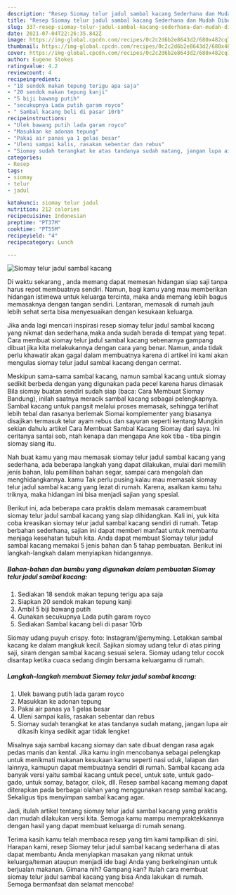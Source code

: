 ```yaml
---
description: "Resep Siomay telur jadul sambal kacang Sederhana dan Mudah Dibuat"
title: "Resep Siomay telur jadul sambal kacang Sederhana dan Mudah Dibuat"
slug: 337-resep-siomay-telur-jadul-sambal-kacang-sederhana-dan-mudah-dibuat
date: 2021-07-04T22:26:35.842Z
image: https://img-global.cpcdn.com/recipes/0c2c2d6b2e8643d2/680x482cq70/siomay-telur-jadul-sambal-kacang-foto-resep-utama.jpg
thumbnail: https://img-global.cpcdn.com/recipes/0c2c2d6b2e8643d2/680x482cq70/siomay-telur-jadul-sambal-kacang-foto-resep-utama.jpg
cover: https://img-global.cpcdn.com/recipes/0c2c2d6b2e8643d2/680x482cq70/siomay-telur-jadul-sambal-kacang-foto-resep-utama.jpg
author: Eugene Stokes
ratingvalue: 4.2
reviewcount: 4
recipeingredient:
- "18 sendok makan tepung terigu apa saja"
- "20 sendok makan tepung kanji"
- "5 biji bawang putih"
- "secukupnya Lada putih garam royco"
- " Sambal kacang beli di pasar 10rb"
recipeinstructions:
- "Ulek bawang putih lada garam royco"
- "Masukkan ke adonan tepung"
- "Pakai air panas ya 1 gelas besar"
- "Uleni sampai kalis, rasakan sebentar dan rebus"
- "Siomay sudah terangkat ke atas tandanya sudah matang, jangan lupa air dikasih kinya sedikit agar tidak lengket"
categories:
- Resep
tags:
- siomay
- telur
- jadul

katakunci: siomay telur jadul 
nutrition: 212 calories
recipecuisine: Indonesian
preptime: "PT37M"
cooktime: "PT55M"
recipeyield: "4"
recipecategory: Lunch

---
```



![Siomay telur jadul sambal kacang](https://img-global.cpcdn.com/recipes/0c2c2d6b2e8643d2/680x482cq70/siomay-telur-jadul-sambal-kacang-foto-resep-utama.jpg)

Di waktu  sekarang , anda memang dapat memesan hidangan siap saji tanpa harus repot membuatnya sendiri. Namun, bagi kamu yang mau memberikan hidangan istimewa untuk keluarga tercinta, maka anda memang lebih bagus memasaknya dengan tangan sendiri. Lantaran, memasak di rumah jauh lebih sehat serta bisa menyesuaikan dengan kesukaan keluarga.

Jika anda lagi mencari inspirasi resep siomay telur jadul sambal kacang yang nikmat dan sederhana,maka anda sudah berada di tempat yang tepat. Cara membuat siomay telur jadul sambal kacang  sebenarnya gampang dibuat jika kita melakukannya dengan cara yang benar. Namun, anda tidak perlu khawatir akan gagal dalam membuatnya 
karena di artikel ini kami akan mengulas siomay telur jadul sambal kacang dengan cermat.  

Meskipun sama-sama sambal kacang, namun sambal kacang untuk siomay sedikit berbeda dengan yang digunakan pada pecel karena harus dimasak Bila siomay buatan sendiri sudah siap (baca: Cara Membuat Siomay Bandung), inilah saatnya meracik sambal kacang sebagai pelengkapnya. Sambal kacang untuk pangsit melalui proses memasak, sehingga terlihat lebih tebal dan rasanya berlemak Siomai komplementer yang biasanya disajikan termasuk telur ayam rebus dan sayuran seperti kentang Mungkin sekian dahulu artikel Cara Membuat Sambal Kacang Siomay dari saya. Ini ceritanya santai sob, ntah kenapa dan mengapa Ane kok tiba - tiba pingin siomay siang itu.

Nah buat kamu yang mau memasak siomay telur jadul sambal kacang yang sederhana, ada beberapa langkah yang dapat dilakukan, mulai dari memilih jenis bahan, lalu pemilihan bahan segar, sampai cara mengolah dan menghidangkannya. kamu Tak perlu pusing kalau mau memasak siomay telur jadul sambal kacang yang lezat di rumah. Karena, asalkan kamu  tahu triknya, maka hidangan ini bisa menjadi sajian yang spesial.

Berikut ini, ada beberapa cara praktis  dalam memasak caramembuat siomay telur jadul sambal kacang yang siap dihidangkan. Kali ini, yuk kita coba kreasikan siomay telur jadul sambal kacang sendiri di rumah. Tetap berbahan sederhana, sajian ini dapat memberi manfaat untuk membantu menjaga kesehatan tubuh kita. Anda dapat membuat Siomay telur jadul sambal kacang memakai 5 jenis bahan dan 5 tahap pembuatan. Berikut ini langkah-langkah dalam menyiapkan hidangannya.

<!--inarticleads1-->

##### Bahan-bahan dan bumbu yang digunakan dalam pembuatan Siomay telur jadul sambal kacang:

1. Sediakan 18 sendok makan tepung terigu apa saja
1. Siapkan 20 sendok makan tepung kanji
1. Ambil 5 biji bawang putih
1. Gunakan secukupnya Lada putih garam royco
1. Sediakan  Sambal kacang beli di pasar 10rb


Siomay udang puyuh crispy. foto: Instagram/@emyming. Letakkan sambal kacang ke dalam mangkuk kecil. Sajikan siomay udang telur di atas piring saji, siram dengan sambal kacang sesuai selera. Siomay udang telur cocok disantap ketika cuaca sedang dingin bersama keluargamu di rumah. 

<!--inarticleads2-->

##### Langkah-langkah membuat Siomay telur jadul sambal kacang:

1. Ulek bawang putih lada garam royco
1. Masukkan ke adonan tepung
1. Pakai air panas ya 1 gelas besar
1. Uleni sampai kalis, rasakan sebentar dan rebus
1. Siomay sudah terangkat ke atas tandanya sudah matang, jangan lupa air dikasih kinya sedikit agar tidak lengket


Misalnya saja sambal kacang siomay dan sate dibuat dengan rasa agak pedas manis dan kental. Jika kamu ingin mencobanya sebagai pelengkap untuk menikmati makanan kesukaan kamu seperti nasi uduk, lalapan dan lainnya, kamupun dapat membuatnya sendiri di rumah. Sambal kacang ada banyak versi yaitu sambal kacang untuk pecel, untuk sate, untuk gado-gado, untuk somay, batagor, cilok, dll. Resep sambal kacang memang dapat diterapkan pada berbagai olahan yang menggunakan resep sambal kacang. Sekaligus tips menyimpan sambal kacang agar. 

Jadi, itulah artikel tentang  siomay telur jadul sambal kacang  yang praktis dan mudah dilakukan versi kita. Semoga kamu mampu mempraktekkannya dengan hasil yang dapat membuat keluarga di rumah senang. 

Terima kasih kamu telah membaca resep yang tim kami tampilkan di sini. Harapan kami, resep  Siomay telur jadul sambal kacang sederhana di atas dapat membantu Anda menyiapkan masakan yang nikmat untuk keluarga/teman ataupun menjadi ide bagi Anda yang berkeinginan untuk berjualan makanan. Gimana nih? Gampang kan? Itulah cara membuat siomay telur jadul sambal kacang yang bisa Anda lakukan di rumah. Semoga bermanfaat dan selamat mencoba!

